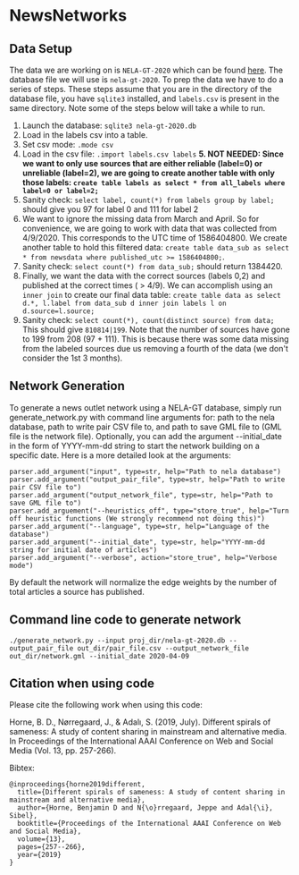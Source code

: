 # NewsNetworks

## Data Setup
The data we are working on is `NELA-GT-2020` which can be found [here](https://dataverse.harvard.edu/dataset.xhtml?persistentId=doi:10.7910/DVN/CHMUYZ). The database file we will use is `nela-gt-2020`. To prep the data
we have to do a series of steps. These steps assume that you are in the directory of the database
file, you have `sqlite3` installed, and `labels.csv` is present in the same directory. Note some of the steps below will take a while to run.

1. Launch the database: `sqlite3 nela-gt-2020.db`
2. Load in the labels csv into a table.
3. Set csv mode: `.mode csv`
4. Load in the csv file: `.import labels.csv labels`
**5. NOT NEEDED: Since we want to only use sources that are either reliable (label=0) or unreliable (label=2), we are going to create another table with only those labels: `create table labels as select * from all_labels where label=0 or label=2;`**
6. Sanity check: `select label, count(*) from labels group by label;` should give you 97 for label 0 and 111 for label 2
7. We want to ignore the missing data from March and April. So for convenience, we are going to work with data that was collected from 4/9/2020. This corresponds to the UTC time of 1586404800. We create another table to hold this filtered data: `create table data_sub as select * from newsdata where published_utc >= 1586404800;`.
8. Sanity check: `select count(*) from data_sub;` should return 1384420.
9. Finally, we want the data with the correct sources (labels 0,2) and published at the correct times ( > 4/9). We can accomplish using an `inner join` to create our final data table: `create table data as select d.*, l.label from data_sub d inner join labels l on d.source=l.source;`
10. Sanity check: `select count(*), count(distinct source) from data;` This should give `810814|199`. Note that the number of sources have gone to 199 from 208 (97 + 111). This is because there was some data missing from the labeled sources due us removing a fourth of the data (we don't consider the 1st 3 months).
  
## Network Generation
To generate a news outlet network using a NELA-GT database, simply run generate_network.py with command line arguments for: path to the nela database, path to write pair CSV file to, and path to save GML file to (GML file is the network file). Optionally, you can add the argument --initial_date in the form of YYYY-mm-dd string to start the network building on a specific date. Here is a more detailed look at the arguments:

```
parser.add_argument("input", type=str, help="Path to nela database")
parser.add_argument("output_pair_file", type=str, help="Path to write pair CSV file to")
parser.add_argument("output_network_file", type=str, help="Path to save GML file to")
parser.add_arguement("--heuristics_off", type="store_true", help="Turn off heuristic functions (We strongly recommend not doing this)")
parser.add_argument("--language", type=str, help="Language of the database")
parser.add_argument("--initial_date", type=str, help="YYYY-mm-dd string for initial date of articles")
parser.add_argument("--verbose", action="store_true", help="Verbose mode")
```

By default the network will normalize the edge weights by the number of total articles a source has published. 

## Command line code to generate network
```
./generate_network.py --input proj_dir/nela-gt-2020.db --output_pair_file out_dir/pair_file.csv --output_network_file out_dir/network.gml --initial_date 2020-04-09
```


## Citation when using code
Please cite the following work when using this code:

Horne, B. D., Nørregaard, J., & Adalı, S. (2019, July). Different spirals of sameness: A study of content sharing in mainstream and alternative media. In Proceedings of the International AAAI Conference on Web and Social Media (Vol. 13, pp. 257-266).

Bibtex:

```
@inproceedings{horne2019different,
  title={Different spirals of sameness: A study of content sharing in mainstream and alternative media},
  author={Horne, Benjamin D and N{\o}rregaard, Jeppe and Adal{\i}, Sibel},
  booktitle={Proceedings of the International AAAI Conference on Web and Social Media},
  volume={13},
  pages={257--266},
  year={2019}
}
```
